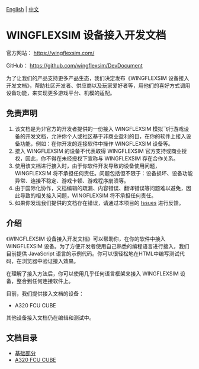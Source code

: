 [English](https://github.com/wingflexsim/DevDocument/blob/master/README.md) | [中文](https://github.com/wingflexsim/DevDocument/blob/master/README_CN.md)

# WINGFLEXSIM 设备接入开发文档

官方网站： https://wingflexsim.com/

GitHub： https://github.com/wingflexsim/DevDocument

为了让我们的产品支持更多产品生态，我们决定发布《WINGFLEXSIM 设备接入开发文档》，帮助社区开发者、供应商以及玩家爱好者等，用他们的喜好方式调用设备功能，来实现更多游戏平台、机模的适配。

## 免责声明
1. 该文档是为非官方的开发者提供的一份接入 WINGFLEXSIM 模拟飞行游戏设备的开发文档，允许你个人或社区基于非商业盈利的目，在你的软件上接入设备功能，例如：在你开发的连接软件中操作 WINGFLEXSIM 设备等。
2. 接入 WINGFLEXSIM 的设备不代表取得 WINGFLEXSIM 官方支持或商业授权，因此，你不得在未经授权下宣称与 WINGFLEXSIM 存在合作关系。
3. 使用该文档进行接入时，由于你软件开发导致的设备使用问题，WINGFLEXSIM 将不承担任何责任。问题包括但不限于：设备损坏、设备功能异常、连接不稳定、游戏卡顿、游戏程序崩溃等。
4. 由于国际化协作，文档编辑的疏漏、内容错误、翻译错误等问题难以避免，因此导致的相关接入问题，WINGFLEXSIM 将不承担任何责任。
5. 如果你发现我们提供的文档存在错误，请通过本项目的 [Issues](https://github.com/wingflexsim/DevDocument/issues) 进行反馈。

## 介绍

《WINGFLEXSIM 设备接入开发文档》可以帮助你，在你的软件中接入 WINGFLEXSIM 设备。为了方便开发者使用自己熟悉的编程语言进行接入，我们目前提供 JavaScript 语言的示例代码。你可以很轻松地在HTML中编写测试代码，在浏览器中验证接入效果。

在理解了接入方法后，你可以使用几乎任何语言框架来接入 WINGFLEXSIM 设备，整合到任何连接软件上。

目前，我们提供接入文档的设备：

- A320 FCU CUBE

其他设备接入文档仍在编辑和测试中。

## 文档目录

- [基础部分](https://github.com/wingflexsim/DevDocument/blob/master/docs/CN/%E5%9F%BA%E7%A1%80%E9%83%A8%E5%88%86.md)
- [A320 FCU CUBE](https://github.com/wingflexsim/DevDocument/blob/master/docs/A320%20FCU%20CUBE.md)